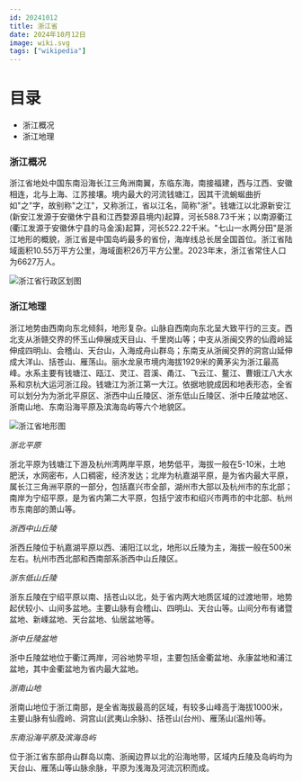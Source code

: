 ```yaml
---
id: 20241012
title: 浙江省
date: 2024年10月12日
image: wiki.svg
tags: ["wikipedia"]
---
```



# 目录

 - 浙江概况
 - 浙江地理


### 浙江概况

浙江省地处中国东南沿海长江三角洲南翼，东临东海，南接福建，西与江西、安徽相连，北与上海、江苏接壤。境内最大的河流钱塘江，因其干流蜿蜒曲折如"之"字，故别称"之江"，又称浙江，省以江名，简称"浙"。钱塘江以北源新安江(新安江发源于安徽休宁县和江西婺源县境内)起算，河长588.73千米；以南源衢江(衢江发源于安徽休宁县的马金溪)起算，河长522.22千米。"七山一水两分田"是浙江地形的概貌，浙江省是中国岛屿最多的省份，海岸线总长居全国首位。浙江省陆域面积10.55万平方公里，海域面积26万平方公里。2023年末，浙江省常住人口为6627万人。

![浙江省行政区划图](/20241012浙江省行政区划图.jpg)


### 浙江地理

浙江地势由西南向东北倾斜，地形复杂。山脉自西南向东北呈大致平行的三支。西北支从浙赣交界的怀玉山伸展成天目山、千里岗山等；中支从浙闽交界的仙霞岭延伸成四明山、会稽山、天台山，入海成舟山群岛；东南支从浙闽交界的洞宫山延伸成大洋山、括苍山、雁荡山。丽水龙泉市境内海拔1929米的黄茅尖为浙江最高峰。水系主要有钱塘江、瓯江、灵江、苕溪、甬江、飞云江、鳌江、曹娥江八大水系和京杭大运河浙江段。钱塘江为浙江第一大江。依据地貌成因和地表形态，全省可以划分为为浙北平原区、浙西中山丘陵区、浙东低山丘陵区、浙中丘陵盆地区、浙南山地、东南沿海平原及滨海岛屿等六个地貌区。

![浙江省地形图](/20241012浙江省地形图.jpg)

*浙北平原*

浙北平原为钱塘江下游及杭州湾两岸平原，地势低平，海拔一般在5-10米，土地肥沃，水网密布，人口稠密，经济发达；北岸为杭嘉湖平原，是为省内最大平原，属长江三角洲平原的一部分，包括嘉兴市全部，湖州市大部以及杭州市的东北部；南岸为宁绍平原，是为省内第二大平原，包括宁波市和绍兴市两市的中北部、杭州市东南部的萧山等。

*浙西中山丘陵*

浙西丘陵位于杭嘉湖平原以西、浦阳江以北，地形以丘陵为主，海拔一般在500米左右。杭州市西北部和西南部系浙西中山丘陵区。

*浙东低山丘陵*

浙东丘陵在宁绍平原以南、括苍山以北，处于省内两大地质区域的过渡地带，地势起伏较小、山间多盆地。主要山脉有会稽山、四明山、天台山等。山间分布有诸暨盆地、新嵊盆地、天台盆地、仙居盆地等。

*浙中丘陵盆地*

浙中丘陵盆地位于衢江两岸，河谷地势平坦，主要包括金衢盆地、永康盆地和浦江盆地，其中金衢盆地为省内最大盆地。

*浙南山地*

浙南山地位于浙江南部，是全省海拔最高的区域，有较多山峰高于海拔1000米，主要山脉有仙霞岭、洞宫山(武夷山余脉)、括苍山(台州)、雁荡山(温州)等。

*东南沿海平原及滨海岛屿*

位于浙江省东部舟山群岛以南、浙闽边界以北的沿海地带，区域内丘陵及岛屿均为天台山、雁荡山等山脉余脉，平原为浅海及河流沉积而成。




